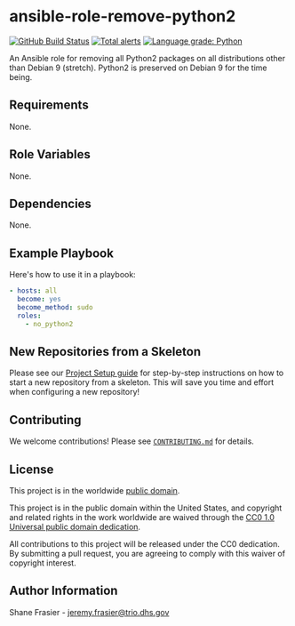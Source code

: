 # ansible-role-remove-python2 #

[![GitHub Build Status](https://github.com/cisagov/ansible-role-remove-python2/workflows/build/badge.svg)](https://github.com/cisagov/ansible-role-remove-python2/actions)
[![Total alerts](https://img.shields.io/lgtm/alerts/g/cisagov/ansible-role-remove-python2.svg?logo=lgtm&logoWidth=18)](https://lgtm.com/projects/g/cisagov/ansible-role-remove-python2/alerts/)
[![Language grade: Python](https://img.shields.io/lgtm/grade/python/g/cisagov/ansible-role-remove-python2.svg?logo=lgtm&logoWidth=18)](https://lgtm.com/projects/g/cisagov/ansible-role-remove-python2/context:python)

An Ansible role for removing all Python2 packages on all distributions
other than Debian 9 (stretch).  Python2 is preserved on Debian 9 for
the time being.

## Requirements ##

None.

## Role Variables ##

None.

## Dependencies ##

None.

## Example Playbook ##

Here's how to use it in a playbook:

```yaml
- hosts: all
  become: yes
  become_method: sudo
  roles:
    - no_python2
```

## New Repositories from a Skeleton ##

Please see our [Project Setup guide](https://github.com/cisagov/development-guide/tree/develop/project_setup)
for step-by-step instructions on how to start a new repository from
a skeleton. This will save you time and effort when configuring a
new repository!

## Contributing ##

We welcome contributions!  Please see [`CONTRIBUTING.md`](CONTRIBUTING.md) for
details.

## License ##

This project is in the worldwide [public domain](LICENSE).

This project is in the public domain within the United States, and
copyright and related rights in the work worldwide are waived through
the [CC0 1.0 Universal public domain
dedication](https://creativecommons.org/publicdomain/zero/1.0/).

All contributions to this project will be released under the CC0
dedication. By submitting a pull request, you are agreeing to comply
with this waiver of copyright interest.

## Author Information ##

Shane Frasier - <jeremy.frasier@trio.dhs.gov>
